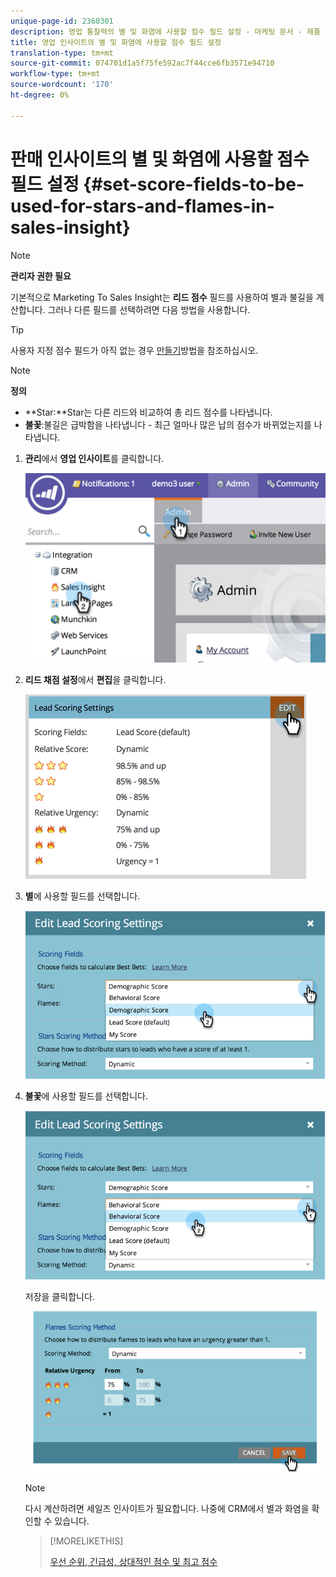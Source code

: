 ```yaml
---
unique-page-id: 2360301
description: 영업 통찰력의 별 및 화염에 사용할 점수 필드 설정 - 마케팅 문서 - 제품 설명서
title: 영업 인사이트의 별 및 화염에 사용할 점수 필드 설정
translation-type: tm+mt
source-git-commit: 074701d1a5f75fe592ac7f44cce6fb3571e94710
workflow-type: tm+mt
source-wordcount: '170'
ht-degree: 0%

---
```



# 판매 인사이트의 별 및 화염에 사용할 점수 필드 설정 {#set-score-fields-to-be-used-for-stars-and-flames-in-sales-insight}

>[!NOTE]
>
>**관리자 권한 필요**

기본적으로 Marketing To Sales Insight는 **리드 점수** 필드를 사용하여 별과 불길을 계산합니다. 그러나 다른 필드를 선택하려면 다음 방법을 사용합니다.

>[!TIP]
>
>사용자 지정 점수 필드가 아직 없는 경우 [만들기](../../../../../product-docs/administration/field-management/create-a-custom-field-in-marketo.md)방법을 참조하십시오.

>[!NOTE]
>
>**정의**
>
>* **Star:**Star는 다른 리드와 비교하여 총 리드 점수를 나타냅니다.
>* **불꽃**:불길은 급박함을 나타냅니다 - 최근 얼마나 많은 납의 점수가 바뀌었는지를 나타냅니다.

>



1. **관리**&#x200B;에서 **영업 인사이트**&#x200B;를 클릭합니다.

   ![](assets/image2014-9-16-13-3a27-3a19.png)

1. **리드 채점 설정**&#x200B;에서 **편집**&#x200B;을 클릭합니다.

   ![](assets/image2014-9-16-13-3a27-3a33.png)

1. **별**&#x200B;에 사용할 필드를 선택합니다.

   ![](assets/image2014-9-16-13-3a27-3a45.png)

1. **불꽃**&#x200B;에 사용할 필드를 선택합니다.

   ![](assets/image2014-9-16-13-3a28-3a1.png)

   저장을 클릭합니다.
   ![](assets/image2014-9-16-13-3a28-3a18.png)

   >[!NOTE]
   >
   >다시 계산하려면 세일즈 인사이트가 필요합니다. 나중에 CRM에서 별과 화염을 확인할 수 있습니다.

   >[!MORELIKETHIS]
   >
   >
   >
   >[우선 순위, 긴급성, 상대적인 점수 및 최고 점수](priority-urgency-relative-score-and-best-bets.md)

